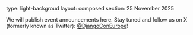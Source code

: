 type: light-backgroud
layout: composed
section: 25 November 2025

We will publish event announcements here.
Stay tuned and follow us on X (formerly known as Twitter): <a href="https://twitter.com/djangoconeurope" class="pages-links">@DjangoConEurope</a>!
